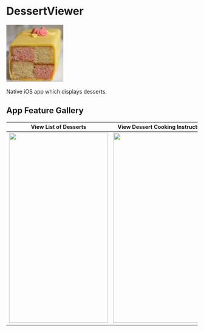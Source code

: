 # DessertViewer

<img src="DessertViewer/Assets.xcassets/AppIcon.appiconset/AppIcon.jpg" width = "150">

Native iOS app which displays desserts.

## App Feature Gallery

| View List of Desserts | View Dessert Cooking Instructions | View Dessert Ingredients |
| ------------- | ------------- | ------------- |
| [<img src="https://i.gyazo.com/74cefb1f76cf2b429eb6df5334576575.jpg" width="261" height="500"/>](https://i.gyazo.com/74cefb1f76cf2b429eb6df5334576575.jpg) | [<img src="https://i.gyazo.com/0f1e301885f09c3550606c6bffb1f4a2.jpg" width="261" height="500"/>](https://i.gyazo.com/0f1e301885f09c3550606c6bffb1f4a2.jpg) | [<img src="https://i.gyazo.com/627bfb33f89c68c53293a031d0186177.jpg" width="261" height="500"/>](https://i.gyazo.com/627bfb33f89c68c53293a031d0186177.jpg) |
